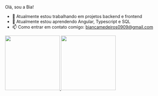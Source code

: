 Olá, sou a Bia!

- 🔭 Atualmente estou trabalhando em projetos backend e frontend
- 🌱 Atualmente estou aprendendo Angular, Typescript e SQL
- 📫 Como entrar em contato comigo: biancamedeiros0909@gmail.com

<div>
<a href="https://github.com/bianca0909">
<img height="180em" src="https://github-readme-stats.vercel.app/api/top-langs/?username=bianca0909&layout=compact&langs_count=7&theme=dracula"/>
<img height="180em" src="https://github-readme-stats.vercel.app/api?username=bianca0909i&show_icons=true&theme=dracula&include_all_commits=true&count_private=true"/>
</div>

<gif src="https://tenor.com/view/bobs-burger-tina-belcher-fire-rage-louise-gif-12660998"/>
